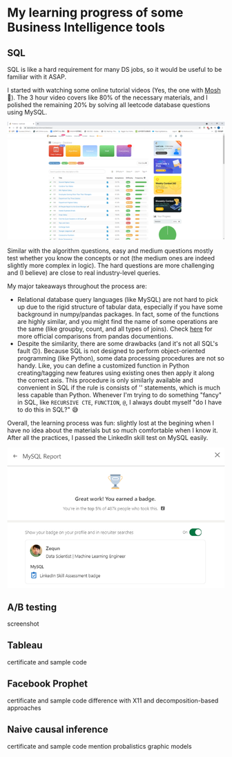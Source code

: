 # My learning progress of some Business Intelligence tools

## SQL
SQL is like a hard requirement for many DS jobs, so it would be useful to be familiar with it ASAP.

I started with watching some online tutorial videos (Yes, the one with [Mosh](https://youtu.be/7S_tz1z_5bA) :slightly_smiling_face:). The 3 hour video covers like 80% of the necessary materials, and I polished the remaining 20% by solving all leetcode database questions using MySQL.

![ ](/SQL/leetcode-SQL.PNG)

Similar with the algorithm questions, easy and medium questions mostly test whether you know the concepts or not (the medium ones are indeed slightly more complex in logic). The hard questions are more challenging and (I believe) are close to real industry-level queries. 

My major takeaways throughout the process are:
* Relational database query languages (like MySQL) are not hard to pick up due to the rigid structure of tabular data, especially if you have some background in numpy/pandas packages. In fact, some of the functions are highly similar, and you might find the name of some operations are the same (like groupby, count, and all types of joins). Check [here](https://pandas.pydata.org/pandas-docs/stable/getting_started/comparison/comparison_with_sql.html) for more official comparisons from pandas documentions.
* Despite the similarity, there are some drawbacks (and it's not all SQL's fault :upside_down_face:). Because SQL is not designed to perform object-oriented programming (like Python), some data processing procedures are not so handy. Like, you can define a customized function in Python creating/tagging new features using existing ones then apply it along the correct axis. This procedure is only similarly available and convenient in SQL if the rule is consists of '<if-else>' statements, which is much less capable than Python. Whenever I'm trying to do something "fancy" in SQL, like `RECURSIVE CTE`, `FUNCTION`, `@`, I always doubt myself "do I have to do this in SQL?" :sweat_smile:

Overall, the learning process was fun: slightly lost at the begining when I have no idea about the materials but so much comfortable when I know it. After all the practices, I passed the LinkedIn skill test on MySQL easily.

![ ](/SQL/linkedin-SQL.PNG)

## A/B testing
screenshot

## Tableau
certificate and sample code

## Facebook Prophet
certificate and sample code
difference with X11 and decomposition-based approaches

## Naive causal inference
certificate and sample code
mention probalistics graphic models
